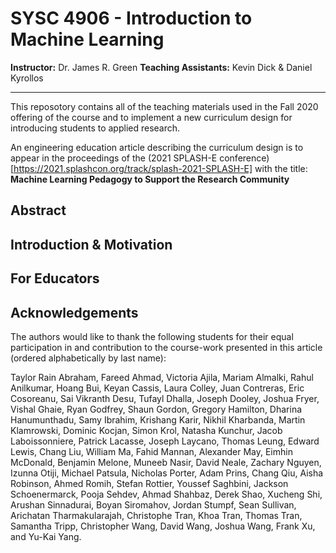 # SYSC 4906 - Introduction to Machine Learning

**Instructor:** Dr. James R. Green
**Teaching Assistants:** Kevin Dick & Daniel Kyrollos

---

This reposotory contains all of the teaching materials used in the Fall 2020 offering of the course and to implement a new curriculum design for introducing students to applied research.

An engineering education article describing the curriculum design is to appear in the proceedings of the (2021 SPLASH-E conference)[https://2021.splashcon.org/track/splash-2021-SPLASH-E] with the title: **Machine Learning Pedagogy to Support the Research Community** 


## Abstract

## Introduction & Motivation

## For Educators

## Acknowledgements

The authors would like to thank the following students for their equal participation in and contribution to the course-work presented in this article (ordered alphabetically by last name): 

Taylor Rain Abraham, Fareed Ahmad, Victoria Ajila, Mariam Almalki, Rahul Anilkumar, Hoang Bui, Keyan Cassis, Laura Colley, Juan Contreras, 
Eric Cosoreanu, Sai Vikranth Desu, Tufayl Dhalla, Joseph Dooley, Joshua Fryer, Vishal Ghaie, Ryan Godfrey, Shaun Gordon, Gregory Hamilton, 
Dharina Hanumunthadu, Samy Ibrahim, Krishang Karir, Nikhil Kharbanda, Martin Klamrowski, Dominic Kocjan, Simon Krol, Natasha Kunchur, 
Jacob Laboissonniere, Patrick Lacasse, Joseph Laycano, Thomas Leung, Edward Lewis, Chang Liu, William Ma, Fahid Mannan, Alexander May, 
Eimhin McDonald, Benjamin Melone, Muneeb Nasir, David Neale, Zachary Nguyen, Izunna Otiji, Michael Patsula, Nicholas Porter, Adam Prins, 
Chang Qiu, Aisha Robinson, Ahmed Romih, Stefan Rottier, Youssef Saghbini, Jackson Schoenermarck, Pooja Sehdev, Ahmad Shahbaz, Derek Shao, 
Xucheng Shi, Arushan Sinnadurai, Boyan Siromahov, Jordan Stumpf, Sean Sullivan, Arichatan Tharmakularajah, Christophe Tran, Khoa Tran, 
Thomas Tran, Samantha Tripp, Christopher Wang, David Wang, Joshua Wang, Frank Xu, and Yu-Kai Yang.
